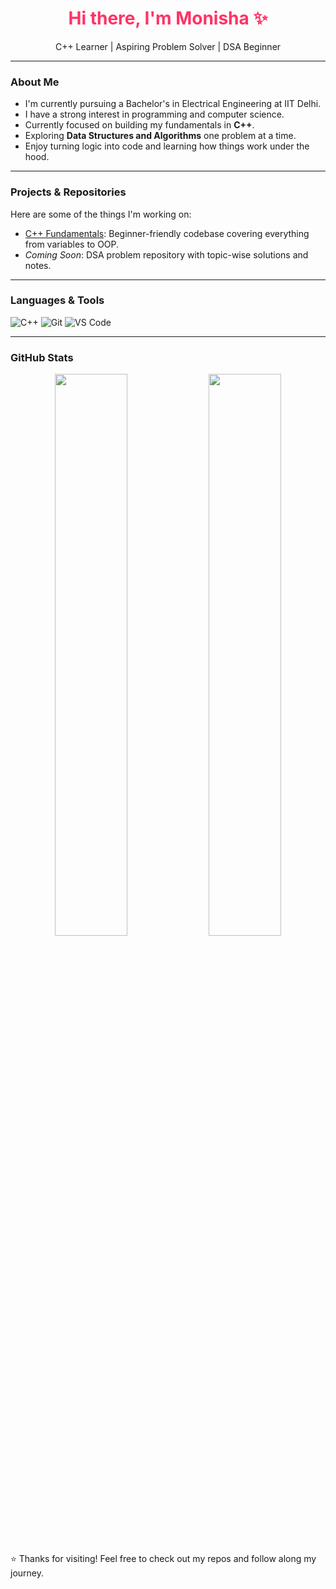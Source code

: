  <h1 align = "center" style="color:#ff3366;" > Hi there, I'm Monisha ✨</h1>

<p align="center">
   C++ Learner |  Aspiring Problem Solver |  DSA Beginner
</p>

---

###  About Me
-  I'm currently pursuing a Bachelor's in Electrical Engineering at IIT Delhi.
-  I have a strong interest in programming and computer science.
-  Currently focused on building my fundamentals in **C++**.
-  Exploring **Data Structures and Algorithms** one problem at a time.
-  Enjoy turning logic into code and learning how things work under the hood.

---

###  Projects & Repositories

Here are some of the things I'm working on:

-  [C++ Fundamentals](https://github.com/monisha8878/Projects-CPP.git): Beginner-friendly codebase covering everything from variables to OOP.
-  *Coming Soon*: DSA problem repository with topic-wise solutions and notes.

---

### Languages & Tools

![C++](https://img.shields.io/badge/C%2B%2B-00599C?style=flat&logo=c%2B%2B&logoColor=white)
![Git](https://img.shields.io/badge/Git-F05032?style=flat&logo=git&logoColor=white)
![VS Code](https://img.shields.io/badge/VSCode-007ACC?style=flat&logo=visual-studio-code)

---

###  GitHub Stats

<p align="center">
  <img width="48%" src="https://github-readme-stats.vercel.app/api?username=monisha8878&show_icons=true&theme=tokyonight" />
  <img width="48%" src="https://github-readme-stats.vercel.app/api/top-langs/?username=monisha8878&layout=compact&theme=tokyonight" />
</p>


⭐️ Thanks for visiting! Feel free to check out my repos and follow along my journey.

<!--
**monisha8878/monisha8878** is a ✨ _special_ ✨ repository because its `README.md` (this file) appears on your GitHub profile.

Here are some ideas to get you started:

- 🔭 I’m currently working on ...
- 🌱 I’m currently learning ...
- 👯 I’m looking to collaborate on ...
- 🤔 I’m looking for help with ...
- 💬 Ask me about ...
- 📫 How to reach me: ...
- 😄 Pronouns: ...
- ⚡ Fun fact: ...
-->
